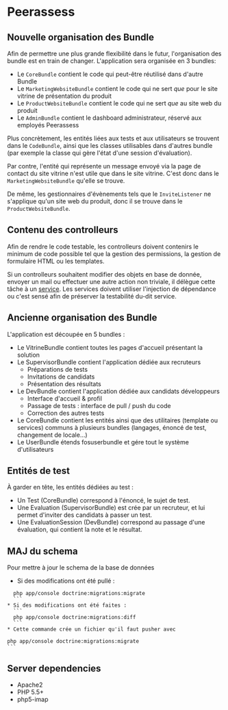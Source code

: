 Peerassess
=======

Nouvelle organisation des Bundle
-----------------------
Afin de permettre une plus grande flexibilité dans le futur, l'organisation des
bundle est en train de changer. L'application sera organisée en 3 bundles:
* Le `CoreBundle` contient le code qui peut-être réutilisé dans d'autre Bundle
* Le `MarketingWebsiteBundle` contient le code qui ne sert *que* pour le site vitrine de présentation du produit
* Le `ProductWebsiteBundle` contient le code qui ne sert *que* au site web du produit
* Le `AdminBundle` contient le dashboard administrateur, réservé aux employés Peerassess

Plus concrètement, les entités liées aux tests et aux utilisateurs se trouvent dans le `CodeBundle`, ainsi que les classes utilisables dans d'autres bundle (par exemple la classe qui gère l'état d'une session d'évaluation).

Par contre, l'entité qui représente un message envoyé via la page de contact du site vitrine n'est utile que dans le site vitrine. C'est donc dans le `MarketingWebsiteBundle` qu'elle se trouve.

De même, les gestionnaires d'évènements tels que le `InviteListener` ne s'applique qu'un site web du produit, donc il se trouve dans le `ProductWebsiteBundle`.

Contenu des controlleurs
-----------------------

Afin de rendre le code testable, les controlleurs doivent contenirs le minimum de code possible tel que la gestion des permissions, la gestion de formulaire HTML ou les templates.

Si un controlleurs souhaitent modifier des objets en base de donnée, envoyer un mail ou effectuer une autre action non triviale, il délègue cette tâche à un [service](http://symfony.com/doc/current/book/service_container.html). Les services doivent utiliser l'injection de dépendance ou c'est sensé afin de préserver la testabilité du-dit service.

Ancienne organisation des Bundle
-----------------------
L'application est découpée en 5 bundles :
  * Le VitrineBundle contient toutes les pages d'accueil présentant la solution
  * Le SupervisorBundle contient l'application dédiée aux recruteurs
    * Préparations de tests
    * Invitations de candidats
    * Présentation des résultats
  * Le DevBundle contient l'application dédiée aux candidats développeurs
    * Interface d'accueil & profil
    * Passage de tests : interface de pull / push du code
    * Correction des autres tests
  * Le CoreBundle contient les entités ainsi que des utilitaires (template ou services) communs à plusieurs bundles (langages, énoncé de test, changement de locale...)
  * Le UserBundle étends fosuserbundle et gére tout le système d'utilisateurs

Entités de test
---------------
À garder en tête, les entités dédiées au test :
  * Un Test (CoreBundle) correspond à l'énoncé, le sujet de test.
  * Une Evaluation (SupervisorBundle) est crée par un recruteur, et lui permet d'inviter des candidats à passer un test.
  * Une EvaluationSession (DevBundle) correspond au passage d'une évaluation, qui contient la note et le résultat.

MAJ du schema
-------------
Pour mettre à jour le schema de la base de données
  * Si des modifications ont été pullé :
  ```
	php app/console doctrine:migrations:migrate
	```
  * Si des modifications ont été faites :
	```
	php app/console doctrine:migrations:diff
	```
  * Cette commande crée un fichier qu'il faut pusher avec
  ```
	php app/console doctrine:migrations:migrate
	```

Server dependencies
-------------------

- Apache2
- PHP 5.5+
- php5-imap
